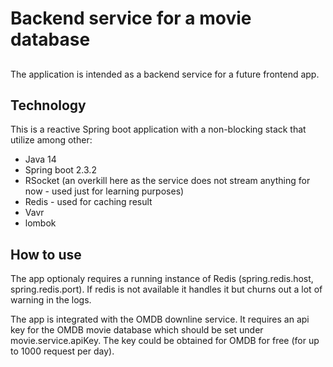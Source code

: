 # Backend service for a movie database

##

The application is intended as a backend service for a future frontend app.

## Technology

This is a reactive Spring boot application with a non-blocking stack that utilize among other:
* Java 14
* Spring boot 2.3.2
* RSocket (an overkill here as the service does not stream anything for now - used just for learning purposes)
* Redis - used for caching result
* Vavr
* lombok

## How to use

The app optionaly requires a running instance of Redis (spring.redis.host, spring.redis.port).
If redis is not available it handles it but churns out a lot of warning in the logs.

The app is integrated with the OMDB downline service.
It requires an api key for the OMDB movie database which should be set under movie.service.apiKey.
The key could be obtained for OMDB for free (for up to 1000 request per day).

